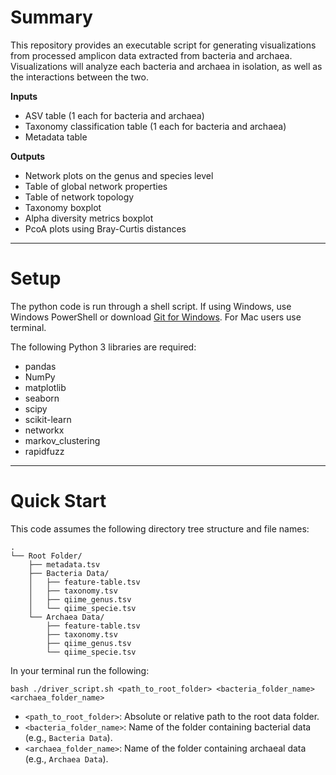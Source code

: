 # Summary
This repository provides an executable script for generating visualizations from processed amplicon data extracted from bacteria and archaea. Visualizations will analyze each bacteria and archaea in isolation, as well as the interactions between the two.

**Inputs**
- ASV table (1 each for bacteria and archaea)
- Taxonomy classification table (1 each for bacteria and archaea)
- Metadata table

**Outputs**
-  Network plots on the genus and species level
-  Table of global network properties
-  Table of network topology
-  Taxonomy boxplot
-  Alpha diversity metrics boxplot
-  PcoA plots using Bray-Curtis distances

---

# Setup
The python code is run through a shell script. If using Windows, use Windows PowerShell or download [Git for Windows](https://gitforwindows.org/). For Mac users use terminal.

The following Python 3 libraries are required:
- pandas
- NumPy
- matplotlib
- seaborn
- scipy
- scikit-learn
- networkx
- markov_clustering
- rapidfuzz

---

# Quick Start
This code assumes the following directory tree structure and file names:
```
.
└── Root Folder/
    ├── metadata.tsv
    ├── Bacteria Data/
    │   ├── feature-table.tsv
    │   ├── taxonomy.tsv
    │   ├── qiime_genus.tsv
    │   └── qiime_specie.tsv
    └── Archaea Data/
        ├── feature-table.tsv
        ├── taxonomy.tsv
        ├── qiime_genus.tsv
        └── qiime_specie.tsv
```

In your terminal run the following:

```bash ./driver_script.sh <path_to_root_folder> <bacteria_folder_name> <archaea_folder_name> ```

- `<path_to_root_folder>`: Absolute or relative path to the root data folder.
- `<bacteria_folder_name>`: Name of the folder containing bacterial data (e.g., `Bacteria Data`).
- `<archaea_folder_name>`: Name of the folder containing archaeal data (e.g., `Archaea Data`).